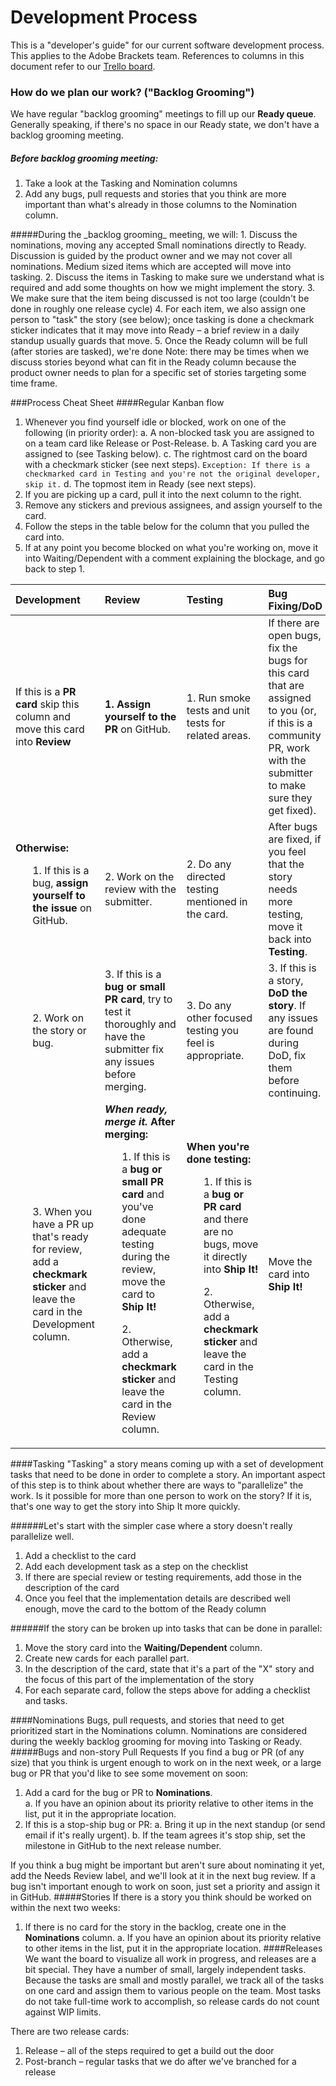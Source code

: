 # Development Process

This is a "developer's guide" for our current software development process. This applies to the Adobe Brackets team. 
References to columns in this document refer to our [Trello board](https://trello.com/b/LCDud1Nd/brackets).
### How do we plan our work? ("Backlog Grooming")

We have regular "backlog grooming" meetings to fill up our **Ready queue**. Generally speaking, if there's no space in our Ready state, we don't have a backlog grooming meeting.
##### Before backlog grooming meeting:
1. Take a look at the Tasking and Nomination columns
2. Add any bugs, pull requests and stories that you think are more important than what's already in those columns to the Nomination column.

<a name="backlog_grooming"/>
#####During the _backlog grooming_ meeting, we will:
1. Discuss the nominations, moving any accepted Small nominations directly to Ready. Discussion is guided by the product owner and we may not cover all nominations. Medium sized items which are accepted will move into tasking.
2. Discuss the items in Tasking to make sure we understand what is required and add some thoughts on how we might implement the story.
3. We make sure that the item being discussed is not too large (couldn't be done in roughly one release cycle)
4. For each item, we also assign one person to "task" the story (see below); once tasking is done a checkmark sticker indicates that it may move into Ready – a brief review in a daily standup usually guards that move.
5. Once the Ready column will be full (after stories are tasked), we're done
Note: there may be times when we discuss stories beyond what can fit in the Ready column because the product owner needs to plan for a specific set of stories targeting some time frame.

###Process Cheat Sheet
####Regular Kanban flow
1. Whenever you find yourself idle or blocked, work on one of the following (in priority order):
  a. A non-blocked task you are assigned to on a team card like Release or Post-Release.
  b. A Tasking card you are assigned to (see  Tasking  below).
  c. The rightmost card on the board with a checkmark sticker (see next steps).
       `Exception: If there is a checkmarked card in Testing and you're not the original developer, skip it.`
  d. The topmost item in Ready (see next steps).
2. If you are picking up a card, pull it into the next column to the right.
3. Remove any stickers and previous assignees, and assign yourself to the card.
4. Follow the steps in the table below for the column that you pulled the card into.
5. If at any point you become blocked on what you're working on, move it into Waiting/Dependent with a comment explaining the blockage, and go back to step 1.

| Development | Review | Testing | Bug Fixing/DoD |
|:----------------------|:---------------------|:-------------------|:--------------------|
|If this is a **PR card** skip this column and move this card into **Review** | **1. Assign yourself to the PR** on GitHub. |1. Run smoke tests and unit tests for related areas.|If there are open bugs, fix the bugs for this card that are assigned to you (or, if this is a community PR, work with the submitter to make sure they get fixed).| 
|**Otherwise:** <ol>1. If this is a bug, **assign yourself to the issue** on GitHub.</ol>| 2. Work on the review with the submitter. |2. Do any directed testing mentioned in the card.|After bugs are fixed, if you feel that the story needs more testing, move it back into **Testing**.|
|<ol>2. Work on the story or bug.</ol>|3. If this is a **bug or small PR card**, try to test it thoroughly and have the submitter fix any issues before merging.|3. Do any other focused testing you feel is appropriate.|3. If this is a story, **DoD the story**. If any issues are found during DoD, fix them before continuing.|
|<ol>3. When you have a PR up that's ready for review, add a **checkmark sticker** and leave the card in the Development column.<ol>|***When ready, merge it.*** **After merging:** <ol>1. If this is a **bug or small PR card** and you've done adequate testing during the review, move the card to **Ship It!** </ol><ol>2. Otherwise, add a **checkmark sticker** and leave the card in the Review column.</ol>|**When you're done testing:** <ol>1. If this is a **bug or PR card** and there are no bugs, move it directly into **Ship It!**</ol><ol>2. Otherwise, add a **checkmark sticker** and leave the card in the Testing column.|Move the card into **Ship It!**|

<a name="tasking"/>
####Tasking
"Tasking" a story means coming up with a set of development tasks that need to be done in order to complete a story. An important aspect of this step is to think about whether there are ways to "parallelize" the work. Is it possible for more than one person to work on the story? If it is, that's one way to get the story into Ship It more quickly.

######Let's start with the simpler case where a story doesn't really parallelize well.
1. Add a checklist to the card
2. Add each development task as a step on the checklist
3. If there are special review or testing requirements, add those in the description of the card
4. Once you feel that the implementation details are described well enough, move the card to the bottom of the Ready column

######If the story can be broken up into tasks that can be done in parallel:
1. Move the story card into the **Waiting/Dependent** column.
2. Create new cards for each parallel part.
3. In the description of the card, state that it's a part of the "X" story and the focus of this part of the implementation of the story
4. For each separate card, follow the steps above for adding a checklist and tasks.

####Nominations
Bugs, pull requests, and stories that need to get prioritized start in the Nominations column. Nominations are considered during the weekly backlog grooming for moving into Tasking or Ready.
#####Bugs and non-story Pull Requests
If you find a bug or PR (of any size) that you think is urgent enough to work on in the next week, or a large bug or PR that you'd like to see some movement on soon:

1. Add a card for the bug or PR to **Nominations**.    
  a. If you have an opinion about its priority relative to other items in the list, put it in the appropriate location.
2. If this is a stop-ship bug or PR:
  a. Bring it up in the next standup (or send email if it's really urgent).
  b. If the team agrees it's stop ship, set the milestone in GitHub to the next release number.
  
If you think a bug might be important but aren't sure about nominating it yet, add the Needs Review label, and we'll look at it in the next bug review.
If a bug isn't important enough to work on soon, just set a priority and assign it in GitHub.
#####Stories
If there is a story you think should be worked on within the next two weeks:
1. If there is no card for the story in the backlog, create one in the **Nominations** column.
  a. If you have an opinion about its priority relative to other items in the list, put it in the appropriate location.
####Releases
We want the board to visualize all work in progress, and releases are a bit special. They have a number of small, largely independent tasks. Because the tasks are small and mostly parallel, we track all of the tasks on one card and assign them to various people on the team. Most tasks do not take full-time work to accomplish, so release cards do not count against WIP limits.

There are two release cards:
1. Release – all of the steps required to get a build out the door
2. Post-branch – regular tasks that we do after we've branched for a release
